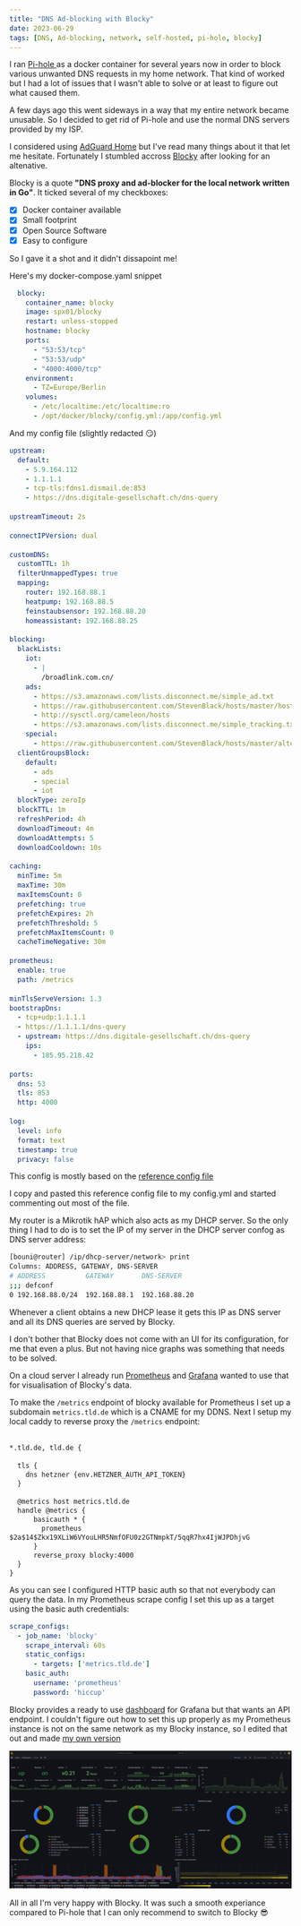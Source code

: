 ```yaml
---
title: "DNS Ad-blocking with Blocky"
date: 2023-06-29
tags: [DNS, Ad-blocking, network, self-hosted, pi-hole, blocky]
---
```


I ran [Pi-hole ](https://pi-hole.net/) as a docker container for several years now in order to block various unwanted DNS requests in my home network.
That kind of worked but I had a lot of issues that I wasn't able to solve or at least to figure out what caused them.

A few days ago this went sideways in a way that my entire network became unusable.
So I decided to get rid of Pi-hole and use the normal DNS servers provided by my ISP.

I considered using [AdGuard Home](https://adguard.com/de/adguard-home/overview.html) but I've read many things about it that let me hesitate.
Fortunately I stumbled accross [Blocky](https://0xerr0r.github.io/blocky) after looking for an altenative.

Blocky is a quote **"DNS proxy and ad-blocker for the local network written in Go"**.
It ticked several of my checkboxes:

- [x] Docker container available
- [x] Small footprint
- [x] Open Source Software
- [x] Easy to configure

So I gave it a shot and it didn't dissapoint me!

Here's my docker-compose.yaml snippet

```yaml
  blocky:
    container_name: blocky
    image: spx01/blocky
    restart: unless-stopped
    hostname: blocky
    ports:
      - "53:53/tcp"
      - "53:53/udp"
      - "4000:4000/tcp"
    environment:
      - TZ=Europe/Berlin
    volumes:
      - /etc/localtime:/etc/localtime:ro
      - /opt/docker/blocky/config.yml:/app/config.yml
```

And my config file (slightly redacted :smirk:)

```yaml
upstream:
  default:
    - 5.9.164.112
    - 1.1.1.1
    - tcp-tls:fdns1.dismail.de:853
    - https://dns.digitale-gesellschaft.ch/dns-query

upstreamTimeout: 2s

connectIPVersion: dual

customDNS:
  customTTL: 1h
  filterUnmappedTypes: true
  mapping:
    router: 192.168.88.1
    heatpump: 192.168.88.5
    feinstaubsensor: 192.168.88.20
    homeassistant: 192.168.88.25

blocking:
  blackLists:
    iot:
      - |
        /broadlink.com.cn/
    ads:
      - https://s3.amazonaws.com/lists.disconnect.me/simple_ad.txt
      - https://raw.githubusercontent.com/StevenBlack/hosts/master/hosts
      - http://sysctl.org/cameleon/hosts
      - https://s3.amazonaws.com/lists.disconnect.me/simple_tracking.txt
    special:
      - https://raw.githubusercontent.com/StevenBlack/hosts/master/alternates/fakenews/hosts
  clientGroupsBlock:
    default:
      - ads
      - special
      - iot
  blockType: zeroIp
  blockTTL: 1m
  refreshPeriod: 4h
  downloadTimeout: 4m
  downloadAttempts: 5
  downloadCooldown: 10s

caching:
  minTime: 5m
  maxTime: 30m
  maxItemsCount: 0
  prefetching: true
  prefetchExpires: 2h
  prefetchThreshold: 5
  prefetchMaxItemsCount: 0
  cacheTimeNegative: 30m

prometheus:
  enable: true
  path: /metrics

minTlsServeVersion: 1.3
bootstrapDns:
  - tcp+udp:1.1.1.1
  - https://1.1.1.1/dns-query
  - upstream: https://dns.digitale-gesellschaft.ch/dns-query
    ips:
      - 185.95.218.42

ports:
  dns: 53
  tls: 853
  http: 4000

log:
  level: info
  format: text
  timestamp: true
  privacy: false

```

This config is mostly based on the [reference config file](https://0xerr0r.github.io/blocky/configuration/)

I copy and pasted this reference config file to my config.yml and started commenting out most of the file.

My router is a Mikrotik hAP which also acts as my DHCP server. So the only thing I had to do is to set the IP of my server in the DHCP server confog as DNS server address: 

```zsh
[bouni@router] /ip/dhcp-server/network> print
Columns: ADDRESS, GATEWAY, DNS-SERVER
# ADDRESS          GATEWAY       DNS-SERVER
;;; defconf
0 192.168.88.0/24  192.168.88.1  192.168.88.20
```

Whenever a client obtains a new DHCP lease it gets this IP as DNS server and all its DNS queries are served by Blocky.

I don't bother that Blocky does not come with an UI for its configuration, for me that even a plus.
But not having nice graphs was something that needs to be solved.

On a cloud server I already run [Prometheus](https://prometheus.io/) and [Grafana](https://grafana.com/) wanted to use that for visualisation of Blocky's data.

To make the `/metrics` endpoint of blocky available for Prometheus I set up a subdomain `metrics.tld.de` which is a CNAME for my DDNS.
Next I setup my local caddy to reverse proxy the `/metrics` endpoint:

```caddy

*.tld.de, tld.de {
  
  tls {
    dns hetzner {env.HETZNER_AUTH_API_TOKEN}
  }

  @metrics host metrics.tld.de
  handle @metrics {
      basicauth * {
        prometheus $2a$14$Zkx19XLiW6VYouLHR5NmfOFU0z2GTNmpkT/5qqR7hx4IjWJPDhjvG 
      }
      reverse_proxy blocky:4000 
  }
}
```

As you can see I configured HTTP basic auth so that not everybody can query the data.
In my Prometheus scrape config I set this up as a target using the basic auth credentials:

```yaml
scrape_configs:                                                                                                                                                                                                  
  - job_name: 'blocky'                                                                                                                                                                                           
    scrape_interval: 60s                                                                                                                                                                                         
    static_configs:                                                                                                                                                                                              
      - targets: ['metrics.tld.de']                                                                                                                                                                            
    basic_auth:                                                                                                                                                                                                  
      username: 'prometheus'                                                                                                                                                                                     
      password: 'hiccup'
```

Blocky provides a ready to use [dashboard](https://grafana.com/grafana/dashboards/14980-blocky-query/) for Grafana but that wants an API endpoint.
I couldn't figure out how to set this up properly as my Prometheus instance is not on the same network as my Blocky instance, so I edited that out and made [my own version](https://gist.github.com/Bouni/f587f247d11889effc90ac91b946e8ae)

![](blocky-dashboard.png)

All in all I'm very happy with Blocky. It was such a smooth experiance compared to Pi-hole that I can only recommend to switch to Blocky :sunglasses:

